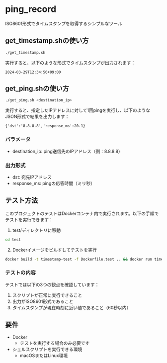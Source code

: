 # ping_record

ISO8601形式でタイムスタンプを取得するシンプルなツール

## get_timestamp.shの使い方

```bash
./get_timestamp.sh
```

実行すると、以下のような形式でタイムスタンプが出力されます：
```
2024-03-29T12:34:56+09:00
```

## get_ping.shの使い方

```bash
./get_ping.sh <destination_ip>
```

実行すると、指定したIPアドレスに対して1回pingを実行し、以下のようなJSON形式で結果を出力します：
```
{'dst':'8.8.8.8','response_ms':20.1}
```

### パラメータ
- destination_ip: ping送信先のIPアドレス（例：8.8.8.8）

### 出力形式
- dst: 宛先IPアドレス
- response_ms: pingの応答時間（ミリ秒）

## テスト方法

このプロジェクトのテストはDockerコンテナ内で実行されます。以下の手順でテストを実行できます：

1. test/ディレクトリに移動
```bash
cd test
```

2. Dockerイメージをビルドしてテストを実行
```bash
docker build -t timestamp-test -f Dockerfile.test .. && docker run timestamp-test
```

### テストの内容

テストでは以下の3つの観点を確認しています：

1. スクリプトが正常に実行できること
2. 出力がISO8601形式であること
3. タイムスタンプが現在時刻に近い値であること（60秒以内）

## 要件

- Docker
  - テストを実行する場合のみ必要です
- シェルスクリプトを実行できる環境
  - macOSまたはLinux環境